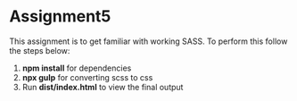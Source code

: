# Assignment5
This assignment is to get familiar with working SASS.
To perform this follow the steps below:
1. **npm install** for dependencies
2. **npx gulp** for converting scss to css
3. Run **dist/index.html** to view the final output

